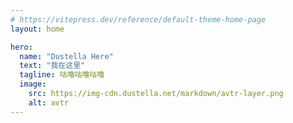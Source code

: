 ```yaml
---
# https://vitepress.dev/reference/default-theme-home-page
layout: home

hero:
  name: "Dustella Here"
  text: "我在这里"
  tagline: 咕噜咕噜咕噜
  image:
    src: https://img-cdn.dustella.net/markdown/avtr-layer.png
    alt: avtr
---
```

